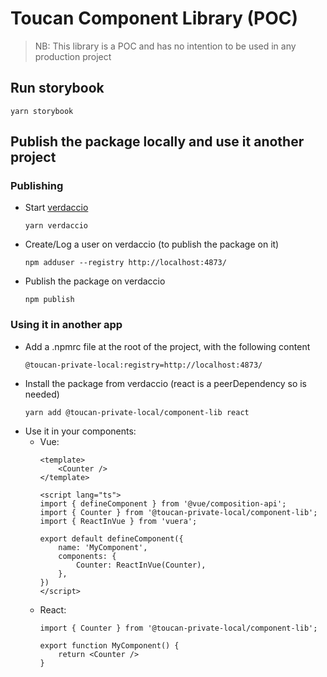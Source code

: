 # Toucan Component Library (POC)

> NB: This library is a POC and has no intention to be used in any production project

## Run storybook

```yarn storybook```

## Publish the package locally and use it another project

### Publishing

-   Start [verdaccio](https://verdaccio.org/)  
    ```
    yarn verdaccio
    ```
-   Create/Log a user on verdaccio (to publish the package on it)  
    ```
    npm adduser --registry http://localhost:4873/
    ```
-   Publish the package on verdaccio  
    ```
    npm publish
    ```

### Using it in another app

-   Add a .npmrc file at the root of the project, with the following content
    ```plain
    @toucan-private-local:registry=http://localhost:4873/
    ```
-   Install the package from verdaccio (react is a peerDependency so is needed)
    ```
    yarn add @toucan-private-local/component-lib react
    ```
-   Use it in your components:
    -   Vue:
        ```vue
        <template>
            <Counter />
        </template>

        <script lang="ts">
        import { defineComponent } from '@vue/composition-api';
        import { Counter } from '@toucan-private-local/component-lib';
        import { ReactInVue } from 'vuera';

        export default defineComponent({
            name: 'MyComponent',
            components: {
                Counter: ReactInVue(Counter),
            },
        })
        </script>
        ```
    -   React:
        ```tsx
        import { Counter } from '@toucan-private-local/component-lib';

        export function MyComponent() {
            return <Counter />
        }
        ```